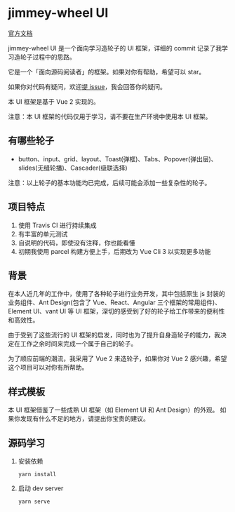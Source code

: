 # jimmey-wheel UI

[官方文档](https://github.com/JimmeyCheung/vue-wheels/)

jimmey-wheel UI 是一个面向学习造轮子的 UI 框架，详细的 commit 记录了我学习造轮子过程中的思路。

它是一个「面向源码阅读者」的框架。如果对你有帮助，希望可以 star。

如果你对代码有疑问，欢迎[提 issue](https://github.com/JimmeyCheung/vue-wheels/issues)，我会回答你的疑问。

本 UI 框架是基于 Vue 2 实现的。

注意：本 UI 框架的代码仅用于学习，请不要在生产环境中使用本 UI 框架。

## 有哪些轮子

- button、input、grid、layout、Toast(弹框)、Tabs、Popover(弹出层)、slides(无缝轮播)、Cascader(级联选择)

注意：以上轮子的基本功能均已完成，后续可能会添加一些复杂性的轮子。

## 项目特点

1. 使用 Travis CI 进行持续集成
2. 有丰富的单元测试
3. 自说明的代码，即使没有注释，你也能看懂
4. 初期我使用 parcel 构建方便上手，后期改为 Vue Cli 3 以实现更多功能

## 背景

在本人近几年的工作中，使用了各种轮子进行业务开发，其中包括原生 js 封装的业务组件、Ant Design(包含了 Vue、React、Angular 三个框架的常用组件)、Element UI、vant UI 等 UI 框架，深切的感受到了好的轮子给工作带来的便利性和高效性。

由于受到了这些流行的 UI 框架的启发，同时也为了提升自身造轮子的能力，我决定在工作之余时间来完成一个属于自己的轮子。

为了顺应前端的潮流，我采用了 Vue 2 来造轮子，如果你对 Vue 2 感兴趣，希望这个项目可以对你有所帮助。

## 样式模板

本 UI 框架借鉴了一些成熟 UI 框架（如 Element UI 和 Ant Design）的外观。
如果你发现有什么不足的地方，请提出你宝贵的建议。

## 源码学习

1. 安装依赖

   ```
   yarn install
   ```

2. 启动 dev server
   ```
   yarn serve
   ```
